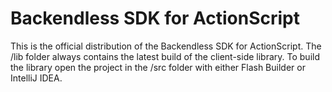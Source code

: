 Backendless SDK for ActionScript
================================
This is the official distribution of the Backendless SDK for ActionScript. The /lib folder always contains the latest build of the client-side library. To build the library open the project in the /src folder with either Flash Builder or IntelliJ IDEA.